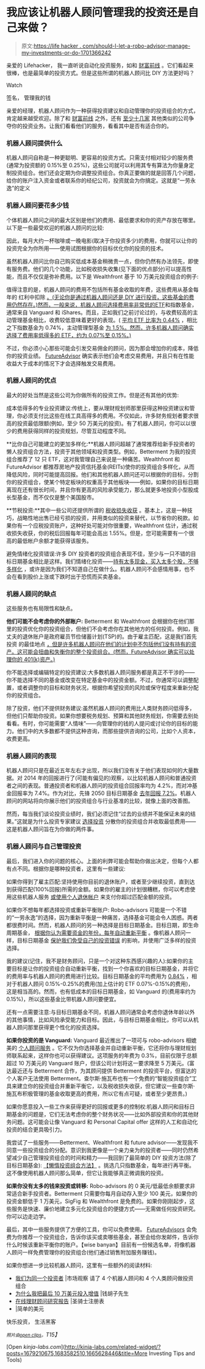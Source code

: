 # 我应该让机器人顾问管理我的投资还是自己来做？

> 原文:[https://life hacker . com/should-I-let-a-robo-advisor-manage-my-investments-or-do-1701366242](https://lifehacker.com/should-i-let-a-robo-advisor-manage-my-investments-or-do-1701366242)

亲爱的 Lifehacker，
我一直听说自动化投资服务，如和 [财富前线](http://wealthfront.com/) 。它们看起来很棒，也是最简单的投资方式。但是这些所谓的机器人顾问比 DIY 方法更好吗？

Watch

签名，
管理我的钱

亲爱的经理，机器人顾问作为一种获得投资建议和自动管理你的投资组合的方式，肯定越来越受欢迎。除了和 [财富前线](http://wealthfront.com) 之外，还有 [至少十几家](http://www.investopedia.com/terms/r/roboadvisor-roboadviser.asp) 其他类似的公司争夺你的投资业务。让我们看看他们的服务，看看其中是否有适合你的。

### 机器人顾问提供什么

机器人顾问自称是一种更聪明、更容易的投资方式。只需支付相对较少的服务费(通常为投资额的 0.15%至 0.25%)，这些公司就可以利用其专有算法为你量身定制投资组合。他们还会定期为你调整投资组合。你真正要做的就是回答几个问题，给你的账户注入资金或者联系你的经纪公司，投资就会为你搞定。这就是“一劳永逸”的定义

### 机器人顾问要花多少钱

个体机器人顾问之间的最大区别是他们的费用、最低要求和你的资产存放在哪里。以下是一些最受欢迎的机器人顾问的比较:

因此，每月大约一杯咖啡或一晚电影(取决于你投资多少)的费用，你就可以让你的投资完全为你所用——使用试图根据你的目标优化你的投资的技术。

虽然机器人顾问比你自己购买低成本基金稍微贵一点，但你仍然有办法领先，即使有服务费。他们的几个功能，比如税收损失收集(见下面的优点部分)可以提高性能，而且不仅仅是弥补费用。以下是 Wealthfront 基于 10 万美元投资组合的例子:

值得注意的是，机器人顾问的费用不包括所有基金收取的年费，这些费用从基金每年的 红利中扣除 [。(无论你是通过机器人顾问还是 DIY 进行投资，这些基金的费用仍然存在。)然而，一般来说，机器人顾问选择费用率非常低的](http://usatoday30.usatoday.com/money/perfi/columnist/krantz/2011-02-03-etf-fees_N.htm)[ETF](http://lifehacker.com/when-to-choose-etfs-instead-of-mutual-funds-for-your-in-1698023499)和指数基金，通常来自 Vanguard 和 iShares。而且，正如我们之前讨论过的，与收费较高的主动管理基金相比，收费较低意味着更好的表现。( [平均 ETF 比率为 0.44%](http://guides.wsj.com/personal-finance/investing/how-to-choose-an-exchange-traded-fund-etf/) ，相比之下指数基金为 0.74%，主动管理型基金 [为 1.5%。然而，许多机器人顾问确实选择了费用率低得多的 ETF，约为 0.07%至 0.15%。)](http://www.fool.com/school/mutualfunds/costs/ratios.htm)

不过，你必须小心那些可能会引发交易佣金的顾问，因为那会增加你的成本，降低你的投资业绩。 [FutureAdvisor](https://www.futureadvisor.com) 确实表示他们会考虑交易费用，并且只有在性能收益大于成本的情况下才会选择触发交易费用。

### 机器人顾问的优点

最大的好处当然是这些公司为你做所有的投资工作。但是还有其他的优势:

成本低得多的专业投资建议:传统上，要从理财规划师那里获得这种投资建议和管理，你必须支付比这些在线工具高得多的费用。不仅如此，许多财务规划者要求很高的投资最低限额(例如，至少 50 万美元的投资)。有了机器人顾问，你可以以很少的费用获得同样的投资规划，尽管互动程度不同。

**比你自己可能建立的更加多样化:**机器人顾问超越了通常推荐给新手投资者的懒人投资组合方法，投资于其他领域和投资类型。例如，Betterment 为我的投资组合推荐了 12 只 ETF，这对我管理自己来说是一种痛苦。Wealthfront 和 FutureAdvisor 都推荐房地产投资信托基金(REITs)使你的投资组合多样化，从而降低风险，同时可能提高回报。他们和其他机器人顾问还可以根据你的目标，分割你的投资组合，使某个特定板块的权重高于其他板块——例如，如果你的目标日期离现在还有很长时间，并且你有更高的风险承受能力，那么就更多地投资小型股成长型基金，而不仅仅是整个美国股市。

**节税投资:**其中一些公司还提供所谓的 [税收损失收获](http://www.investopedia.com/articles/taxes/08/tax-loss-harvesting.asp) 。基本上，这是一种技巧，战略性地出售已经亏损的投资，并用类似的投资来替代，以节省你的税款。如果你有一个应税投资账户，这种好处可能对你很重要，Wealthfront 估计，通过税收损失收获，你的税后回报每年可能会高出 1.55%。但是，您可能需要有一个很高的最低帐户余额才能获得该服务。

避免情绪化投资错误:许多 DIY 投资者的投资组合表现不佳，至少与一只不错的目标日期基金相比是这样。我们情绪化投资——[持有太多现金，买入太多个股，不够多样化](https://lifehacker.com/avoid-these-simple-but-common-investing-mistakes-1684826589) ，或许是因为我们不知道自己在做什么。机器人顾问不会感情用事，也不会在看到股价上涨或下跌时出于恐慌而买卖基金。

### 机器人顾问的缺点

这些服务也有局限性和缺点。

**他们可能不会考虑你的外部账户:** Betterment 和 Wealthfront 会根据你在他们那里的投资优化你的投资组合，但他们不会考虑你在其他地方的任何投资。例如，我丈夫的退休账户是政府雇员节俭储蓄计划(TSP)的。由于雇主匹配，这是我们首先投资 的最佳地点 [，但是许多机器人顾问在他们的计划中不包括他们没有持有的资产。这可能会扭曲和失衡你的整个投资组合。(然而，FutureAdvisor 确实可以处理你的 401(k)资产。)](https://lifehacker.com/double-your-investments-guaranteed-why-you-shouldnt-p-33062119)

你不能选择或编辑特定的投资建议:大多数机器人顾问服务都是真正不干涉的——你不能选择不同的基金或改变在特定基金中的投资金额。不过，你通常可以调整配置，或者调整你的目标和财务状况，根据你希望投资的风险或保守程度来重新分配你的投资组合。

除了投资，他们不提供财务建议:虽然机器人顾问的费用比人类财务顾问低得多，但他们只帮助你投资。如果你想要税务规划、预算和其他财务规划，你需要去别处看看。有时，你可能需要“人情味”——向管理你的钱的人提问或讨论你的目标的能力。他们中的大多数都不提供这种咨询，而那些提供咨询的公司，比如个人资本，收费更高。

### 机器人顾问的表现

机器人顾问只是在最近五年左右才出现，所以我们没有关于他们表现如何的大量数据。对 2014 年的回报进行了(可能有偏见的)观察，以比较机器人顾问和普通投资者之间的表现。普通投资者和机器人顾问的投资组合回报率均为 4.2%，而对冲基金回报率为 7.4%。作为对比，先锋 2050 目标日期基金 [去年回报 7.2%](https://openfolio.com/target-date/jan-2015/)。机器人顾问的网站将向你展示他们的投资组合与行业基准的比较，就像上面的改善图。

然而，每当我们谈论投资业绩时，我们必须记住“过去的业绩并不能保证未来的结果。”这就是为什么投资专家建议 [选择投资](https://lifehacker.com/how-to-pick-investments-for-your-retirement-account-1607484143) 分散你的投资组合并收取最低费用——这是机器人顾问旨在为你做的两件事。

### 机器人顾问与自己管理投资

最后，我们进入你的问题的核心。上面的利弊可能会帮助你做出决定，但每个人都有点不同。根据你是哪种投资者，这里有一些建议:

如果你得到了雇主匹配:坚持使用你目前的退休账户，或者至少继续投资，直到达到获得匹配(100%回报)所需的金额。如果你的雇主的计划很糟糕，你可以考虑使用这些机器人服务 [或使用个人退休帐户](https://lifehacker.com/use-the-ladder-method-to-make-investing-simpler-1625804066) 来支付你超过匹配金额的投资。

如果你不想每年都选择投资或重新平衡账户: Robo-advisors 可能是一个不错的“一劳永逸”的选择，因为重新平衡是一种痛苦，选择基金可能会令人困惑。两者都很费时间。然而，机器人顾问的另一种选择是目标日期基金。目标日期，即生命周期基金， [根据你认为需要资金的年份，每年自动重新平衡](https://lifehacker.com/use-lifecycle-funds-to-automatically-rebalance-your-inv-5823333) 。像机器人顾问一样，目标日期基金 [保护我们免受自己的投资错误](http://www.mymoneyblog.com/target-date-retirement-funds-beating-the-behavior-gap.html) 的影响，并使用广泛多样的投资选择。

我的建议(记住，我不是财务顾问，只是一个对这种东西感兴趣的人):如果你的主要目标是让你的投资组合自动重新平衡，找到一个你喜欢的目标日期基金，并将它的费用率与机器人顾问的费用进行比较。目标日期基金的平均费用为 [0.84%](http://www.bankrate.com/finance/investing/evaluate-target-date-funds.aspx) ，相对于机器人顾问 0.15%-0.25%的费用(加上估计的 ETF 0.07%-0.15%的费用)，这是相当高的。然而，也有低成本的目标日期基金，如 Vanguard 的(费用率约为 0.15%)，所以这些基金比带机器人顾问要便宜。

还有一点需要注意:与目标日期基金不同，机器人顾问通常会考虑你退休年龄以外的其他事情，比如风险承受能力和目标。因此，与目标日期基金相比，你可以从机器人顾问那里获得更个性化的投资选择。

**如果你投资的是 Vanguard:** Vanguard 最近推出了一项可与 robo-advisors 相媲美的 [个人顾问服务](https://investor.vanguard.com/advice/personal-advisor) 。它不仅为你选择基金并自动重新平衡，它还将你与理财规划师联系起来，这样你也可以获得建议。这项服务的年费为 0.3%，目前仅限于总额超过 10 万美元的 Vanguard 账户，但该公司计划将这一要求降至 5 万美元。(富达最近还与 Betterment 合作，为其顾问提供 Betterment 的投资平台，但富达的个人客户无法使用 Betterment。查尔斯·施瓦布也有一个免费的“智能投资组合”工具来建立你的投资组合并重新平衡它，以及税收损失收获，但它建议一些查尔斯·施瓦布积极管理的基金收取更高的费用，所以它有点可疑，或者至少更昂贵。)

如果你愿意投入一些工作来获得更好的回报或更多的控制权:机器人顾问和目标日期基金的问题是，它们无法考虑你的整个财务状况——比如外部投资和你的其他财务问题。这可能会让像 Vanguard 和 Personal Capital offer 这样的人工和自动化投资的结合更具吸引力。

我尝试了一些服务——Betterment、Wealthfront 和 future advisor——发现我不同意一些投资组合的分配。意识到我更像是一个亲力亲为的投资者——同时仍然希望减少自己管理投资组合的时间和精力——我回到了最简单的 DIY 投资方法(除了目标日期基金): [【懒惰投资组合方法】](https://lifehacker.com/how-to-build-an-easy-beginner-set-and-forget-investm-1686878594) 。挑选几只指数基金，每年进行再平衡。这不像使用机器人顾问那么简单，但它让我能够真正微调我的投资。

**如果你没有太多的钱来投资或转移:** Robo-advisors 的 0 美元/低最低余额要求非常适合新手投资者。Betterment 只需要你每月自动存入至少 100 美元，如果你的投资金额低于 1 万美元，SigFig 和 Wealthfront 是免费的。如果你刚刚起步，这些服务是快速、廉价地建立多元化投资组合的便捷方式——无需做任何投资研究。你可以边走边学。

最后，其中一些服务提供了方便的工具，你可以免费使用。 [FutureAdvisors](https://www.futureadvisor.com/) 会免费为你推荐一个投资组合，告诉你该买或卖哪些基金，甚至会给你发邮件，告诉你什么时候该重新平衡你的账户。【wise banyan】目前有一份候选名单，将像机器人顾问一样免费管理你的投资组合(他们通过销售附加服务赚钱)。

如果你想进一步比较机器人顾问，这里有一些额外的阅读材料:

*   [我们为同一个投资者](http://www.marketwatch.com/story/we-asked-4-robo-advisers-4-human-advisers-for-portfolios-for-the-same-investor-2015-04-21) |市场观察
    请了 4 个机器人顾问和 4 个人类顾问做投资组合
*   [为什么我把最后 10 万美元投入增值](http://www.mrmoneymustache.com/2014/11/04/why-i-put-my-last-100000-into-betterment/) |钱胡子先生
*   [在线理财顾问研究报告](http://www.paladinregistry.com/advisors/online-financial-advisor-list) |圣骑士注册表
*   |简单的美元

快乐投资，
生活黑客

*<small>照片由</small>*[*<small>open clips</small>*](http://pixabay.com/en/android-robotics-machine-robot-150996/)*<small>。</small>T15】*

[Open *kinja-labs.com*](http://kinja-labs.com/related-widget/?posts=1679210675,1683582510,1665628446&title=More Investing Tips and Tools)